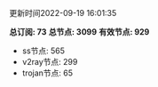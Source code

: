 更新时间2022-09-19 16:01:35

**总订阅: 73**
**总节点: 3099**
**有效节点: 929**
- ss节点: 565
- v2ray节点: 299
- trojan节点: 65
